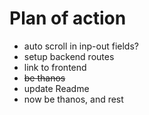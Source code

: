 # Plan of action
- auto scroll in inp-out fields?
- setup backend routes
- link to frontend
- ~~be thanos~~
- update Readme
- now be thanos, and rest